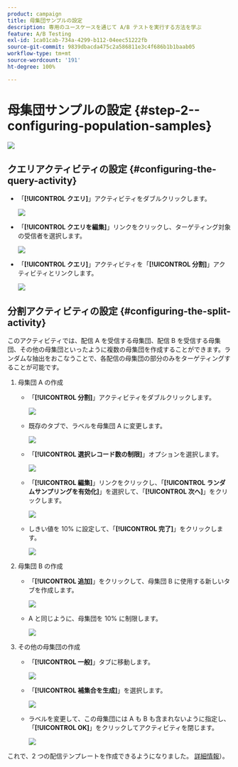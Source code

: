 ```yaml
---
product: campaign
title: 母集団サンプルの設定
description: 専用のユースケースを通じて A/B テストを実行する方法を学ぶ
feature: A/B Testing
exl-id: 1ca01cab-734a-4299-b112-04eec51222fb
source-git-commit: 9839dbacda475c2a586811e3c4f686b1b1baab05
workflow-type: tm+mt
source-wordcount: '191'
ht-degree: 100%

---
```


# 母集団サンプルの設定 {#step-2--configuring-population-samples}

![](../../assets/common.svg)

## クエリアクティビティの設定 {#configuring-the-query-activity}

* 「**[!UICONTROL クエリ]**」アクティビティをダブルクリックします。

   ![](assets/use_case_abtesting_createrecipients_001.png)

* 「**[!UICONTROL クエリを編集]**」リンクをクリックし、ターゲティング対象の受信者を選択します。

   ![](assets/use_case_abtesting_createrecipients_002.png)

* 「**[!UICONTROL クエリ]**」アクティビティを「**[!UICONTROL 分割]**」アクティビティとリンクします。

   ![](assets/use_case_abtesting_createrecipients_003.png)

## 分割アクティビティの設定 {#configuring-the-split-activity}

このアクティビティでは、配信 A を受信する母集団、配信 B を受信する母集団、その他の母集団といったように複数の母集団を作成することができます。ランダムな抽出をおこなうことで、各配信の母集団の部分のみをターゲティングすることが可能です。

1. 母集団 A の作成

   * 「**[!UICONTROL 分割]**」アクティビティをダブルクリックします。

      ![](assets/use_case_abtesting_createrecipients_004.png)

   * 既存のタブで、ラベルを母集団 A に変更します。

      ![](assets/use_case_abtesting_createrecipients_005.png)

   * 「**[!UICONTROL 選択レコード数の制限]**」オプションを選択します。

      ![](assets/use_case_abtesting_createrecipients_006.png)

   * 「**[!UICONTROL 編集]**」リンクをクリックし、「**[!UICONTROL ランダムサンプリングを有効化]**」を選択して、「**[!UICONTROL 次へ]**」をクリックします。

      ![](assets/use_case_abtesting_createrecipients_007.png)

   * しきい値を 10% に設定して、「**[!UICONTROL 完了]**」をクリックします。

      ![](assets/use_case_abtesting_createrecipients_008.png)

1. 母集団 B の作成

   * 「**[!UICONTROL 追加]**」をクリックして、母集団 B に使用する新しいタブを作成します。

      ![](assets/use_case_abtesting_createrecipients_009.png)

   * A と同じように、母集団を 10% に制限します。

      ![](assets/use_case_abtesting_createrecipients_010.png)

1. その他の母集団の作成

   * 「**[!UICONTROL 一般]**」タブに移動します。

      ![](assets/use_case_abtesting_createrecipients_011.png)

   * 「**[!UICONTROL 補集合を生成]**」を選択します。

      ![](assets/use_case_abtesting_createrecipients_012.png)

   * ラベルを変更して、この母集団には A も B も含まれないように指定し、「**[!UICONTROL OK]**」をクリックしてアクティビティを閉じます。

      ![](assets/use_case_abtesting_createrecipients_013.png)

これで、2 つの配信テンプレートを作成できるようになりました。 [詳細情報](a-b-testing-uc-delivery-templates.md)）。
